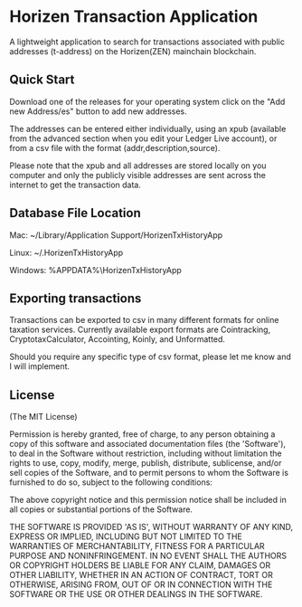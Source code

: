 # Horizen Transaction Application

A lightweight application to search for transactions associated with public addresses (t-address) on the Horizen(ZEN) mainchain blockchain.

## Quick Start

Download one of the releases for your operating system click on the "Add new Address/es" button to add new addresses.

The addresses can be entered either individually, using an xpub (available from the advanced section when you edit your Ledger Live account), or from a csv file with the format (addr,description,source).  

Please note that the xpub and all addresses are stored locally on you computer and only the publicly visible addresses are sent across the internet to get the transaction data.

## Database File Location
Mac: ~/Library/Application Support/HorizenTxHistoryApp

Linux: ~/.HorizenTxHistoryApp

Windows: %APPDATA%\HorizenTxHistoryApp

## Exporting transactions

Transactions can be exported to csv in many different formats for online taxation services.
Currently available export formats are Cointracking, CryptotaxCalculator, Accointing, Koinly, and Unformatted.

Should you require any specific type of csv format, please let me know and I will implement.

## License
(The MIT License)

Permission is hereby granted, free of charge, to any person obtaining
a copy of this software and associated documentation files (the
'Software'), to deal in the Software without restriction, including
without limitation the rights to use, copy, modify, merge, publish,
distribute, sublicense, and/or sell copies of the Software, and to
permit persons to whom the Software is furnished to do so, subject to
the following conditions:

The above copyright notice and this permission notice shall be
included in all copies or substantial portions of the Software.

THE SOFTWARE IS PROVIDED 'AS IS', WITHOUT WARRANTY OF ANY KIND,
EXPRESS OR IMPLIED, INCLUDING BUT NOT LIMITED TO THE WARRANTIES OF
MERCHANTABILITY, FITNESS FOR A PARTICULAR PURPOSE AND NONINFRINGEMENT.
IN NO EVENT SHALL THE AUTHORS OR COPYRIGHT HOLDERS BE LIABLE FOR ANY
CLAIM, DAMAGES OR OTHER LIABILITY, WHETHER IN AN ACTION OF CONTRACT,
TORT OR OTHERWISE, ARISING FROM, OUT OF OR IN CONNECTION WITH THE
SOFTWARE OR THE USE OR OTHER DEALINGS IN THE SOFTWARE.
